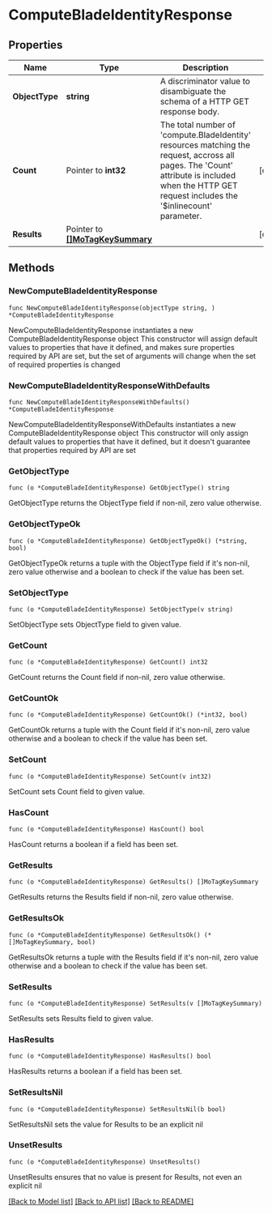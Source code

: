 # ComputeBladeIdentityResponse

## Properties

Name | Type | Description | Notes
------------ | ------------- | ------------- | -------------
**ObjectType** | **string** | A discriminator value to disambiguate the schema of a HTTP GET response body. | 
**Count** | Pointer to **int32** | The total number of &#39;compute.BladeIdentity&#39; resources matching the request, accross all pages. The &#39;Count&#39; attribute is included when the HTTP GET request includes the &#39;$inlinecount&#39; parameter. | [optional] 
**Results** | Pointer to [**[]MoTagKeySummary**](MoTagKeySummary.md) |  | [optional] 

## Methods

### NewComputeBladeIdentityResponse

`func NewComputeBladeIdentityResponse(objectType string, ) *ComputeBladeIdentityResponse`

NewComputeBladeIdentityResponse instantiates a new ComputeBladeIdentityResponse object
This constructor will assign default values to properties that have it defined,
and makes sure properties required by API are set, but the set of arguments
will change when the set of required properties is changed

### NewComputeBladeIdentityResponseWithDefaults

`func NewComputeBladeIdentityResponseWithDefaults() *ComputeBladeIdentityResponse`

NewComputeBladeIdentityResponseWithDefaults instantiates a new ComputeBladeIdentityResponse object
This constructor will only assign default values to properties that have it defined,
but it doesn't guarantee that properties required by API are set

### GetObjectType

`func (o *ComputeBladeIdentityResponse) GetObjectType() string`

GetObjectType returns the ObjectType field if non-nil, zero value otherwise.

### GetObjectTypeOk

`func (o *ComputeBladeIdentityResponse) GetObjectTypeOk() (*string, bool)`

GetObjectTypeOk returns a tuple with the ObjectType field if it's non-nil, zero value otherwise
and a boolean to check if the value has been set.

### SetObjectType

`func (o *ComputeBladeIdentityResponse) SetObjectType(v string)`

SetObjectType sets ObjectType field to given value.


### GetCount

`func (o *ComputeBladeIdentityResponse) GetCount() int32`

GetCount returns the Count field if non-nil, zero value otherwise.

### GetCountOk

`func (o *ComputeBladeIdentityResponse) GetCountOk() (*int32, bool)`

GetCountOk returns a tuple with the Count field if it's non-nil, zero value otherwise
and a boolean to check if the value has been set.

### SetCount

`func (o *ComputeBladeIdentityResponse) SetCount(v int32)`

SetCount sets Count field to given value.

### HasCount

`func (o *ComputeBladeIdentityResponse) HasCount() bool`

HasCount returns a boolean if a field has been set.

### GetResults

`func (o *ComputeBladeIdentityResponse) GetResults() []MoTagKeySummary`

GetResults returns the Results field if non-nil, zero value otherwise.

### GetResultsOk

`func (o *ComputeBladeIdentityResponse) GetResultsOk() (*[]MoTagKeySummary, bool)`

GetResultsOk returns a tuple with the Results field if it's non-nil, zero value otherwise
and a boolean to check if the value has been set.

### SetResults

`func (o *ComputeBladeIdentityResponse) SetResults(v []MoTagKeySummary)`

SetResults sets Results field to given value.

### HasResults

`func (o *ComputeBladeIdentityResponse) HasResults() bool`

HasResults returns a boolean if a field has been set.

### SetResultsNil

`func (o *ComputeBladeIdentityResponse) SetResultsNil(b bool)`

 SetResultsNil sets the value for Results to be an explicit nil

### UnsetResults
`func (o *ComputeBladeIdentityResponse) UnsetResults()`

UnsetResults ensures that no value is present for Results, not even an explicit nil

[[Back to Model list]](../README.md#documentation-for-models) [[Back to API list]](../README.md#documentation-for-api-endpoints) [[Back to README]](../README.md)



